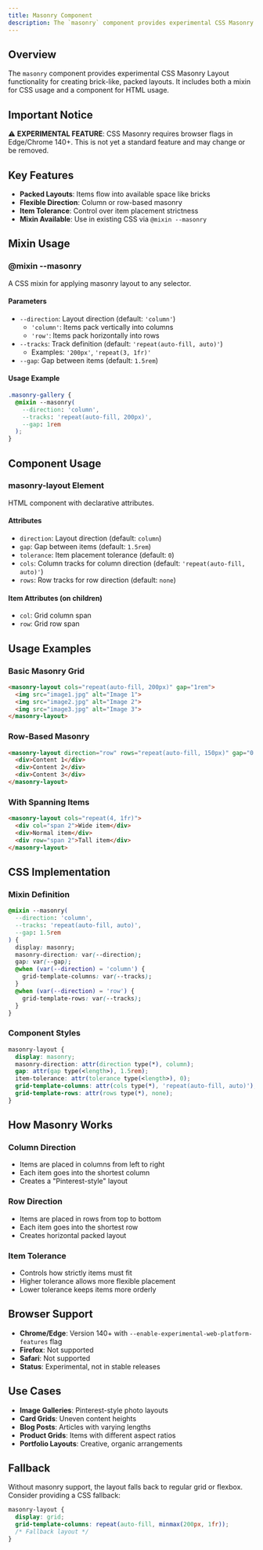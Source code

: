 ```yaml
---
title: Masonry Component
description: The `masonry` component provides experimental CSS Masonry Layout functionality for creating brick-like, packed layouts. It includes both a mixin for CSS usage a
---
```


## Overview
The `masonry` component provides experimental CSS Masonry Layout functionality for creating brick-like, packed layouts. It includes both a mixin for CSS usage and a component for HTML usage.

## Important Notice
⚠️ **EXPERIMENTAL FEATURE**: CSS Masonry requires browser flags in Edge/Chrome 140+. This is not yet a standard feature and may change or be removed.

## Key Features
- **Packed Layouts**: Items flow into available space like bricks
- **Flexible Direction**: Column or row-based masonry
- **Item Tolerance**: Control over item placement strictness
- **Mixin Available**: Use in existing CSS via `@mixin --masonry`

## Mixin Usage

### @mixin --masonry
A CSS mixin for applying masonry layout to any selector.

#### Parameters
- `--direction`: Layout direction (default: `'column'`)
  - `'column'`: Items pack vertically into columns
  - `'row'`: Items pack horizontally into rows
- `--tracks`: Track definition (default: `'repeat(auto-fill, auto)'`)
  - Examples: `'200px'`, `'repeat(3, 1fr)'`
- `--gap`: Gap between items (default: `1.5rem`)

#### Usage Example
```css
.masonry-gallery {
  @mixin --masonry(
    --direction: 'column',
    --tracks: 'repeat(auto-fill, 200px)',
    --gap: 1rem
  );
}
```

## Component Usage

### masonry-layout Element
HTML component with declarative attributes.

#### Attributes
- `direction`: Layout direction (default: `column`)
- `gap`: Gap between items (default: `1.5rem`)
- `tolerance`: Item placement tolerance (default: `0`)
- `cols`: Column tracks for column direction (default: `'repeat(auto-fill, auto)'`)
- `rows`: Row tracks for row direction (default: `none`)

#### Item Attributes (on children)
- `col`: Grid column span
- `row`: Grid row span

## Usage Examples

### Basic Masonry Grid
```html
<masonry-layout cols="repeat(auto-fill, 200px)" gap="1rem">
  <img src="image1.jpg" alt="Image 1">
  <img src="image2.jpg" alt="Image 2">
  <img src="image3.jpg" alt="Image 3">
</masonry-layout>
```

### Row-Based Masonry
```html
<masonry-layout direction="row" rows="repeat(auto-fill, 150px)" gap="0.5rem">
  <div>Content 1</div>
  <div>Content 2</div>
  <div>Content 3</div>
</masonry-layout>
```

### With Spanning Items
```html
<masonry-layout cols="repeat(4, 1fr)">
  <div col="span 2">Wide item</div>
  <div>Normal item</div>
  <div row="span 2">Tall item</div>
</masonry-layout>
```

## CSS Implementation

### Mixin Definition
```css
@mixin --masonry(
  --direction: 'column',
  --tracks: 'repeat(auto-fill, auto)',
  --gap: 1.5rem
) {
  display: masonry;
  masonry-direction: var(--direction);
  gap: var(--gap);
  @when (var(--direction) = 'column') {
    grid-template-columns: var(--tracks);
  }
  @when (var(--direction) = 'row') {
    grid-template-rows: var(--tracks);
  }
}
```

### Component Styles
```css
masonry-layout {
  display: masonry;
  masonry-direction: attr(direction type(*), column);
  gap: attr(gap type(<length>), 1.5rem);
  item-tolerance: attr(tolerance type(<length>), 0);
  grid-template-columns: attr(cols type(*), 'repeat(auto-fill, auto)');
  grid-template-rows: attr(rows type(*), none);
}
```

## How Masonry Works

### Column Direction
- Items are placed in columns from left to right
- Each item goes into the shortest column
- Creates a "Pinterest-style" layout

### Row Direction
- Items are placed in rows from top to bottom
- Each item goes into the shortest row
- Creates horizontal packed layout

### Item Tolerance
- Controls how strictly items must fit
- Higher tolerance allows more flexible placement
- Lower tolerance keeps items more orderly

## Browser Support
- **Chrome/Edge**: Version 140+ with `--enable-experimental-web-platform-features` flag
- **Firefox**: Not supported
- **Safari**: Not supported
- **Status**: Experimental, not in stable releases

## Use Cases
- **Image Galleries**: Pinterest-style photo layouts
- **Card Grids**: Uneven content heights
- **Blog Posts**: Articles with varying lengths
- **Product Grids**: Items with different aspect ratios
- **Portfolio Layouts**: Creative, organic arrangements

## Fallback
Without masonry support, the layout falls back to regular grid or flexbox. Consider providing a CSS fallback:

```css
masonry-layout {
  display: grid;
  grid-template-columns: repeat(auto-fill, minmax(200px, 1fr));
  /* Fallback layout */
}
```